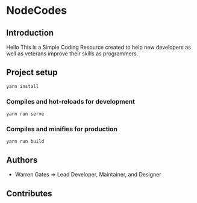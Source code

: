 # NodeCodes

## Introduction

Hello This is a Simple Coding Resource created to help new developers as well as veterans improve their skills as programmers.


## Project setup
```
yarn install
```

### Compiles and hot-reloads for development
```
yarn run serve
```

### Compiles and minifies for production
```
yarn run build
```

## Authors

- Warren Gates => Lead Developer, Maintainer, and Designer

## Contributes
